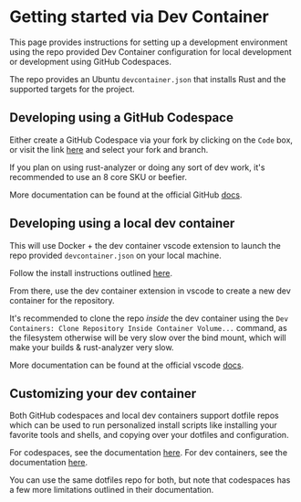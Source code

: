 # Getting started via Dev Container

This page provides instructions for setting up a development environment using
the repo provided Dev Container configuration for local development or
development using GitHub Codespaces.

The repo provides an Ubuntu `devcontainer.json` that installs Rust and the
supported targets for the project.

## Developing using a GitHub Codespace

Either create a GitHub Codespace via your fork by clicking on the `Code` box, or
visit the link [here](https://github.com/codespaces/new) and select your fork
and branch.

If you plan on using rust-analyzer or doing any sort of dev work, it's
recommended to use an 8 core SKU or beefier.

More documentation can be found at the official GitHub
[docs](https://docs.github.com/en/codespaces).

## Developing using a local dev container

This will use Docker + the dev container vscode extension to launch the repo
provided `devcontainer.json` on your local machine.

Follow the install instructions outlined
[here](https://code.visualstudio.com/docs/devcontainers/containers#_installation).

From there, use the dev container extension in vscode to create a new dev
container for the repository.

It's recommended to clone the repo _inside_ the dev container using the `Dev
Containers: Clone Repository Inside Container Volume...` command, as the
filesystem otherwise will be very slow over the bind mount, which will make your
builds & rust-analyzer very slow.

More documentation can be found at the official vscode
[docs](https://code.visualstudio.com/docs/devcontainers/containers).

## Customizing your dev container

Both GitHub codespaces and local dev containers support dotfile repos which can
be used to run personalized install scripts like installing your favorite tools
and shells, and copying over your dotfiles and configuration.

For codespaces, see the documentation
[here](https://docs.github.com/en/codespaces/setting-your-user-preferences/personalizing-github-codespaces-for-your-account#dotfiles).
For dev containers, see the documentation [here](https://code.visualstudio.com/docs/devcontainers/containers#_personalizing-with-dotfile-repositories).

You can use the same dotfiles repo for both, but note that codespaces has a few
more limitations outlined in their documentation.
